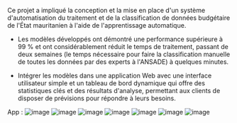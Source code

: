 
Ce projet a impliqué la conception et la mise en place d'un système d'automatisation du traitement et de la classification de données budgétaire de l'État mauritanien à l'aide de l'apprentissage automatique.

 - Les modèles développés ont démontré une performance supérieure à 99 % et ont considérablement réduit le temps de traitement, passant de deux semaines (le temps nécessaire pour faire la classification manuelle de toutes les données par des experts à l'ANSADE) à quelques minutes.

 - Intégrer les modèles dans une application Web avec une interface utilisateur simple et un tableau de bord dynamique qui offre des statistiques clés et des résultats d'analyse, permettant aux clients de disposer de prévisions pour répondre à leurs besoins.


App : 
![image](https://github.com/AbdellahiDah/Projet_PIE/assets/99772783/5f085d6e-00fb-425c-97a6-a0c64e45f3f7)
![image](https://github.com/AbdellahiDah/Projet_PIE/assets/99772783/bc2a049b-fe2e-4158-a285-400519daee7f)
![image](https://github.com/AbdellahiDah/Projet_PIE/assets/99772783/0f834be2-e01a-4ea4-978b-a63bfdf58e15)
![image](https://github.com/AbdellahiDah/Projet_PIE/assets/99772783/7a810674-ae27-4525-9331-3305712ba24f)
![image](https://github.com/AbdellahiDah/Projet_PIE/assets/99772783/fb0c3d90-f72f-41da-90db-5d8610a5fae8)
![image](https://github.com/AbdellahiDah/Projet_PIE/assets/99772783/84337cd3-3bbb-4e0c-8a97-ff98cbc144fe)
![image](https://github.com/AbdellahiDah/Projet_PIE/assets/99772783/4e4cf81d-64b5-4fab-828a-dc16444eb984)

